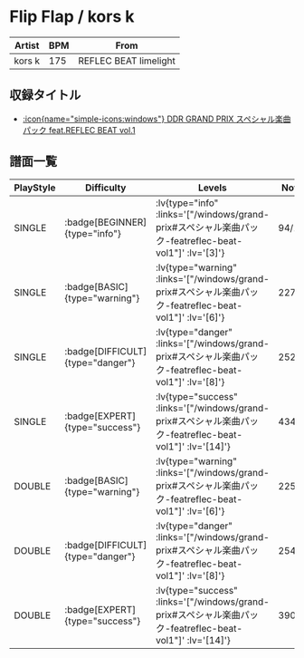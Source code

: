 # Flip Flap / kors k

|Artist|BPM|From|
|------|---|----|
|kors k|175|REFLEC BEAT limelight|

## 収録タイトル

- [ :icon{name="simple-icons:windows"} DDR GRAND PRIX スペシャル楽曲パック feat.REFLEC BEAT vol.1](/windows/grand-prix#スペシャル楽曲パック-featreflec-beat-vol1)

## 譜面一覧

|PlayStyle|Difficulty|Levels|Notes|Movie|
|---------|----------|------|-----|-----|
|SINGLE| :badge[BEGINNER]{type="info"} | :lv{type="info" :links='["/windows/grand-prix#スペシャル楽曲パック-featreflec-beat-vol1"]' :lv='[3]'} |94/1||
|SINGLE| :badge[BASIC]{type="warning"} | :lv{type="warning" :links='["/windows/grand-prix#スペシャル楽曲パック-featreflec-beat-vol1"]' :lv='[6]'} |227/7||
|SINGLE| :badge[DIFFICULT]{type="danger"} | :lv{type="danger" :links='["/windows/grand-prix#スペシャル楽曲パック-featreflec-beat-vol1"]' :lv='[8]'} |252/57||
|SINGLE| :badge[EXPERT]{type="success"} | :lv{type="success" :links='["/windows/grand-prix#スペシャル楽曲パック-featreflec-beat-vol1"]' :lv='[14]'} |434/29||
|DOUBLE| :badge[BASIC]{type="warning"} | :lv{type="warning" :links='["/windows/grand-prix#スペシャル楽曲パック-featreflec-beat-vol1"]' :lv='[6]'} |225/3||
|DOUBLE| :badge[DIFFICULT]{type="danger"} | :lv{type="danger" :links='["/windows/grand-prix#スペシャル楽曲パック-featreflec-beat-vol1"]' :lv='[8]'} |254/16||
|DOUBLE| :badge[EXPERT]{type="success"} | :lv{type="success" :links='["/windows/grand-prix#スペシャル楽曲パック-featreflec-beat-vol1"]' :lv='[14]'} |390/18||

